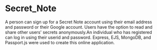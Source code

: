 # Secret_Note
A person can sign up for a Secret Note account using their email address and password or their Google account. Users have the option to read and share other users' secrets anonymously.An individual who has registered can log in using their userid and password. Express, EJS, MongoDB, and Passport.js were used to create this online application.
